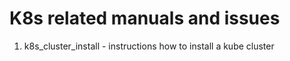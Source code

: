 # K8s related manuals and issues
1. k8s_cluster_install - instructions how to install a kube cluster 
